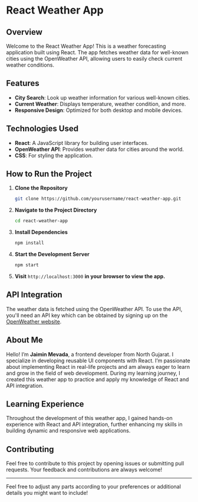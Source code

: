 

# React Weather App

## Overview

Welcome to the React Weather App! This is a weather forecasting application built using React. The app fetches weather data for well-known cities using the OpenWeather API, allowing users to easily check current weather conditions.

## Features

- **City Search**: Look up weather information for various well-known cities.
- **Current Weather**: Displays temperature, weather condition, and more.
- **Responsive Design**: Optimized for both desktop and mobile devices.


## Technologies Used

- **React**: A JavaScript library for building user interfaces.
- **OpenWeather API**: Provides weather data for cities around the world.
- **CSS**: For styling the application.

## How to Run the Project

1. **Clone the Repository**
   ```bash
   git clone https://github.com/yourusername/react-weather-app.git
   ```

2. **Navigate to the Project Directory**
   ```bash
   cd react-weather-app
   ```

3. **Install Dependencies**
   ```bash
   npm install
   ```

4. **Start the Development Server**
   ```bash
   npm start
   ```

5. **Visit** `http://localhost:3000` **in your browser to view the app.**

## API Integration

The weather data is fetched using the OpenWeather API. To use the API, you'll need an API key which can be obtained by signing up on the [OpenWeather website](https://openweathermap.org/).

## About Me

Hello! I’m **Jaimin Mevada**, a frontend developer from North Gujarat. I specialize in developing reusable UI components with React. I’m passionate about implementing React in real-life projects and am always eager to learn and grow in the field of web development. During my learning journey, I created this weather app to practice and apply my knowledge of React and API integration.

## Learning Experience

Throughout the development of this weather app, I gained hands-on experience with React and API integration, further enhancing my skills in building dynamic and responsive web applications.

## Contributing

Feel free to contribute to this project by opening issues or submitting pull requests. Your feedback and contributions are always welcome!



---

Feel free to adjust any parts according to your preferences or additional details you might want to include!
